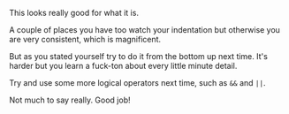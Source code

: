 This looks really good for what it is.


A couple of places you have too watch your indentation but otherwise you are
very consistent, which is magnificent.


But as you stated yourself try to do it from the bottom up next time. It's
harder but you learn a fuck-ton about every little minute detail.


Try and use some more logical operators next time, such as `&&` and `||`.


Not much to say really. Good job!
